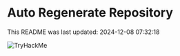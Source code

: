# Auto Regenerate Repository

This README was last updated: 2024-12-08 07:32:18

 ![TryHackMe](https://tryhackme.com/badge/533634)